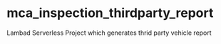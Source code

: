 # mca_inspection_thirdparty_report
Lambad Serverless Project which generates thrid party vehicle report
